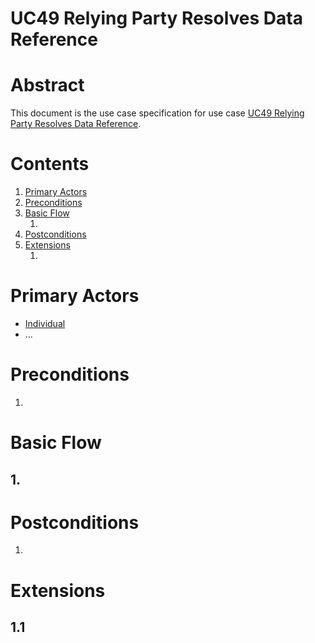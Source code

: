 
# UC49 Relying Party Resolves Data Reference

# Abstract

This document is the use case specification for use case [UC49 Relying Party Resolves Data Reference](UC49%20Relying%20Party%20Resolves%20Data%20Reference.md).

# Contents


1. [Primary Actors](#primary-actors)
1. [Preconditions](#preconditions)
1. [Basic Flow](#basic-flow)
	1. [](#1-)
1. [Postconditions](#postconditions)
1. [Extensions](#extensions)
	1. [](#11-)

# Primary Actors

* [Individual](../Definitions.md#individual)
* ...

# Preconditions

1.

# Basic Flow

## 1. 

# Postconditions

1.

# Extensions

## 1.1

